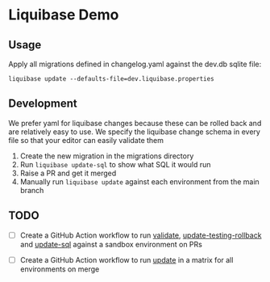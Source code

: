 # Liquibase Demo

## Usage

Apply all migrations defined in changelog.yaml against the dev.db sqlite file:

```
liquibase update --defaults-file=dev.liquibase.properties
```

## Development

We prefer yaml for liquibase changes because these can be rolled back and are relatively easy to use. We specify the liquibase change schema in every file so that your editor can easily validate them

1. Create the new migration in the migrations directory
2. Run `liquibase update-sql` to show what SQL it would run
3. Raise a PR and get it merged
4. Manually run `liquibase update` against each environment from the main branch

## TODO

- [ ] Create a GitHub Action workflow to run [validate](https://github.com/liquibase-github-actions/validate), [update-testing-rollback](https://github.com/liquibase-github-actions/update-testing-rollback) and [update-sql](https://github.com/liquibase-github-actions/update-sql) against a sandbox environment on PRs
- [ ] Create a GitHub Action workflow to run [update](https://github.com/liquibase-github-actions/update) in a matrix for all environments on merge

